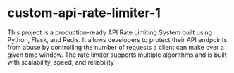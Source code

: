 # custom-api-rate-limiter-1
This project is a production-ready API Rate Limiting System built using Python, Flask, and Redis. It allows developers to protect their API endpoints from abuse by controlling the number of requests a client can make over a given time window. The rate limiter supports multiple algorithms and is built with scalability, speed, and reliability 
